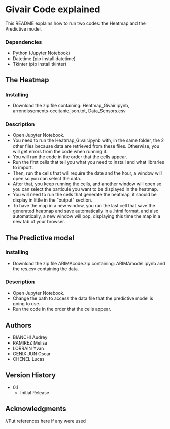 # Givair Code explained

This README explains how to run two codes: the Heatmap and the Predictive model.

### Dependencies

* Python (Jupyter Notebook)
* Datetime (pip install datetime)
* Tkinter (pip install tkinter)

## The Heatmap 

### Installing

* Download the zip file containing: Heatmap_Givair.ipynb, arrondissements-occitanie.json.txt, Data_Sensors.csv

### Description

* Open Jupyter Notebook. 
* You need to run the Heatmap_Givair.ipynb with, in the same folder, the 2 other files because data are retrieved from these files. Otherwise, you will get errors from the code when running it. 
* You will run the code in the order that the cells appear.
* Run the first cells that tell you what you need to install and what libraries to import. 
* Then, run the cells that will require the date and the hour, a window will open so you can select the data. 
* After that, you keep running the cells, and another window will open so you can select the particule you want to be displayed in the heatmap.
* You will need to run the cells that generate the heatmap, it should be display in little in the "output" section. 
* To have the map in a new window, you run the last cell that save the generated heatmap and save automatically in a .html format, and also automatically, a new window will pop, displaying this time the map in a new tab of your browser. 

## The Predictive model

### Installing

* Download the zip file ARIMAcode.zip containing: ARIMAmodel.ipynb and the res.csv containing the data.

### Description

* Open Jupyter Notebook. 
* Change the path to access the data file that the predictive model is going to use. 
* Run the code in the order that the cells appear.

## Authors

* BIANCHI Audrey
* RAMIREZ Melisa
* LORRAIN Yvan
* GENIX JUN Oscar
* CHENEL Lucas

## Version History

* 0.1
    * Initial Release

## Acknowledgments

//Put references here if any were used

